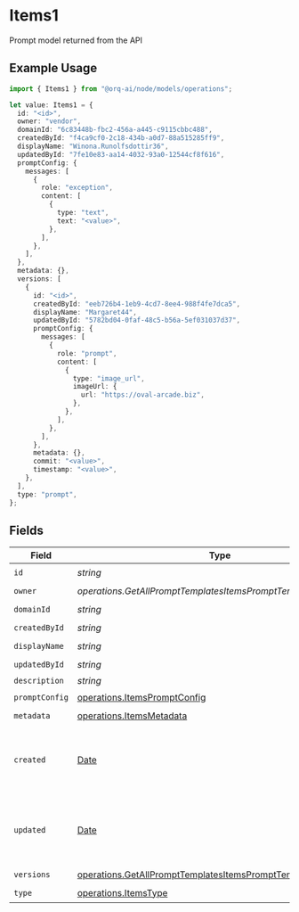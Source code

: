 # Items1

Prompt model returned from the API

## Example Usage

```typescript
import { Items1 } from "@orq-ai/node/models/operations";

let value: Items1 = {
  id: "<id>",
  owner: "vendor",
  domainId: "6c83448b-fbc2-456a-a445-c9115cbbc488",
  createdById: "f4ca9cf0-2c18-434b-a0d7-88a515285ff9",
  displayName: "Winona.Runolfsdottir36",
  updatedById: "7fe10e83-aa14-4032-93a0-12544cf8f616",
  promptConfig: {
    messages: [
      {
        role: "exception",
        content: [
          {
            type: "text",
            text: "<value>",
          },
        ],
      },
    ],
  },
  metadata: {},
  versions: [
    {
      id: "<id>",
      createdById: "eeb726b4-1eb9-4cd7-8ee4-988f4fe7dca5",
      displayName: "Margaret44",
      updatedById: "5782bd04-0faf-48c5-b56a-5ef031037d37",
      promptConfig: {
        messages: [
          {
            role: "prompt",
            content: [
              {
                type: "image_url",
                imageUrl: {
                  url: "https://oval-arcade.biz",
                },
              },
            ],
          },
        ],
      },
      metadata: {},
      commit: "<value>",
      timestamp: "<value>",
    },
  ],
  type: "prompt",
};
```

## Fields

| Field                                                                                                                                          | Type                                                                                                                                           | Required                                                                                                                                       | Description                                                                                                                                    |
| ---------------------------------------------------------------------------------------------------------------------------------------------- | ---------------------------------------------------------------------------------------------------------------------------------------------- | ---------------------------------------------------------------------------------------------------------------------------------------------- | ---------------------------------------------------------------------------------------------------------------------------------------------- |
| `id`                                                                                                                                           | *string*                                                                                                                                       | :heavy_check_mark:                                                                                                                             | N/A                                                                                                                                            |
| `owner`                                                                                                                                        | *operations.GetAllPromptTemplatesItemsPromptTemplatesOwner*                                                                                    | :heavy_check_mark:                                                                                                                             | N/A                                                                                                                                            |
| `domainId`                                                                                                                                     | *string*                                                                                                                                       | :heavy_check_mark:                                                                                                                             | N/A                                                                                                                                            |
| `createdById`                                                                                                                                  | *string*                                                                                                                                       | :heavy_check_mark:                                                                                                                             | N/A                                                                                                                                            |
| `displayName`                                                                                                                                  | *string*                                                                                                                                       | :heavy_check_mark:                                                                                                                             | N/A                                                                                                                                            |
| `updatedById`                                                                                                                                  | *string*                                                                                                                                       | :heavy_check_mark:                                                                                                                             | N/A                                                                                                                                            |
| `description`                                                                                                                                  | *string*                                                                                                                                       | :heavy_minus_sign:                                                                                                                             | N/A                                                                                                                                            |
| `promptConfig`                                                                                                                                 | [operations.ItemsPromptConfig](../../models/operations/itemspromptconfig.md)                                                                   | :heavy_check_mark:                                                                                                                             | N/A                                                                                                                                            |
| `metadata`                                                                                                                                     | [operations.ItemsMetadata](../../models/operations/itemsmetadata.md)                                                                           | :heavy_check_mark:                                                                                                                             | N/A                                                                                                                                            |
| `created`                                                                                                                                      | [Date](https://developer.mozilla.org/en-US/docs/Web/JavaScript/Reference/Global_Objects/Date)                                                  | :heavy_minus_sign:                                                                                                                             | The date and time the resource was created                                                                                                     |
| `updated`                                                                                                                                      | [Date](https://developer.mozilla.org/en-US/docs/Web/JavaScript/Reference/Global_Objects/Date)                                                  | :heavy_minus_sign:                                                                                                                             | The date and time the resource was last updated                                                                                                |
| `versions`                                                                                                                                     | [operations.GetAllPromptTemplatesItemsPromptTemplatesVersions](../../models/operations/getallprompttemplatesitemsprompttemplatesversions.md)[] | :heavy_check_mark:                                                                                                                             | N/A                                                                                                                                            |
| `type`                                                                                                                                         | [operations.ItemsType](../../models/operations/itemstype.md)                                                                                   | :heavy_check_mark:                                                                                                                             | N/A                                                                                                                                            |